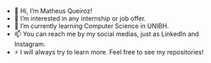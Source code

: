 - 👋 Hi, I’m Matheus Queiroz!
- 👀 I’m interested in any internship or job offer.
- 🌱 I’m currently learning Computer Science in UNIBH.
- 📫 You can reach me by my social medias, just as LinkedIn and Instagram.
- ⚡ I will always try to learn more. Feel free to see my repositories!

<!---
MatheusQueiroz1604/MatheusQueiroz1604 is a ✨ special ✨ repository because its `README.md` (this file) appears on your GitHub profile.
You can click the Preview link to take a look at your changes.
--->
